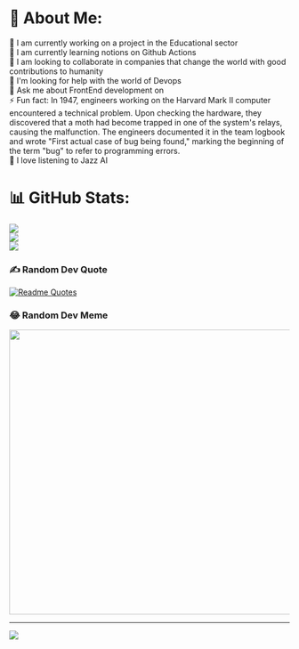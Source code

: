 # 💫 About Me:
🔭 I am currently working on a project in the Educational sector<br>
🌱 I am currently learning notions on Github Actions<br>
👯 I am looking to collaborate in companies that change the world with good contributions to humanity<br>
🤔 I'm looking for help with the world of Devops<br>
💬 Ask me about FrontEnd development on <br>
⚡ Fun fact: In 1947, engineers working on the Harvard Mark II computer encountered a technical problem. Upon checking the hardware, they discovered that a moth had become trapped in one of the system's relays, causing the malfunction. The engineers documented it in the team logbook and wrote "First actual case of bug being found," marking the beginning of the term "bug" to refer to programming errors. <br>
🎵 I love listening to Jazz AI<br>

# 📊 GitHub Stats:
![](https://github-readme-stats.vercel.app/api?username=JeffersonOrtega2018&theme=blueberry&hide_border=false&include_all_commits=true&count_private=true)<br/>
![](https://github-readme-streak-stats.herokuapp.com/?user=JeffersonOrtega2018&theme=blueberry&hide_border=false)<br/>
![](https://github-readme-stats.vercel.app/api/top-langs/?username=JeffersonOrtega2018&theme=blueberry&hide_border=false&include_all_commits=true&count_private=true&layout=compact)

### ✍️ Random Dev Quote
[![Readme Quotes](https://quotes-github-readme.vercel.app/api?type=horizontal&theme=dark)](https://github.com/piyushsuthar/github-readme-quotes)

### 😂 Random Dev Meme
<img src="[https://random-memer.herokuapp.com/](https://scontent.flim2-4.fna.fbcdn.net/v/t1.6435-9/119063569_1979139988883030_2195070014360027535_n.jpg?_nc_cat=100&ccb=1-7&_nc_sid=13d280&_nc_ohc=CbklnAZvWCUQ7kNvgF5n2Jw&_nc_ht=scontent.flim2-4.fna&_nc_gid=AW4xxWXc8v57jF8pMy21yau&oh=00_AYDYvJp6oJKx7HjRjxzQnZrsu-gRHA2qQA4jKlCu9ZAIKQ&oe=670AEA48)" width="512px"/>

---
[![](https://visitcount.itsvg.in/api?id=JeffersonOrtega2018&icon=0&color=1)](https://visitcount.itsvg.in)


<!--
**JeffersonOrtega2018/JeffersonOrtega2018** is a ✨ _special_ ✨ repository because its `README.md` (this file) appears on your GitHub profile.


Here are some ideas to get you started:

- 🔭 I’m currently working on ...
- 🌱 I’m currently learning ...
- 👯 I’m looking to collaborate on ...
- 🤔 I’m looking for help with ...
- 💬 Ask me about ...
- 📫 How to reach me: ...
- 😄 Pronouns: ...
- ⚡ Fun fact: ...
-->
